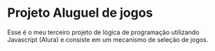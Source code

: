 # Projeto Aluguel de jogos

Esse é o meu terceiro projeto de lógica de programação utilizando Javascript (Alura) e consiste em um mecanismo de seleção de jogos.
